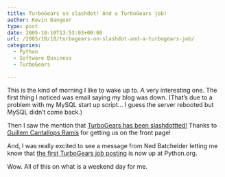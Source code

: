 ```yaml
---
title: TurboGears on slashdot! And a TurboGears job!
author: Kevin Dangoor
type: post
date: 2005-10-10T13:53:03+00:00
url: /2005/10/10/turbogears-on-slashdot-and-a-turbogears-job/
categories:
  - Python
  - Software Business
  - TurboGears

---
```

This is the kind of morning I like to wake up to. A very interesting one. The first thing I noticed was email saying my blog was down. (That&#8217;s due to a problem with my MySQL start up script&#8230; I guess the server rebooted but MySQL didn&#8217;t come back.)

Then I saw the mention that [TurboGears has been slashdottted!][1] Thanks to [Guillem Cantallops Ramis][2] for getting us on the front page!

And, I was really excited to see a message from Ned Batchelder letting me know that [the first TurboGears job posting][3] is now up at Python.org.

Wow. All of this on what is a weekend day for me.

 [1]: http://developers.slashdot.org/article.pl?sid=05/10/10/0650207&tid=156
 [2]: http://lliure.info/
 [3]: http://python.org/Jobs.html